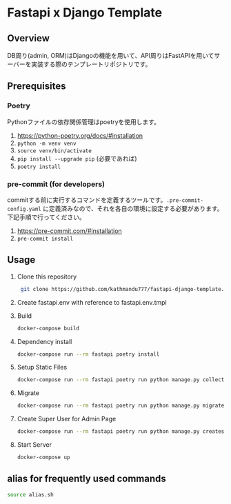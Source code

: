 # Fastapi x Django Template

## Overview

DB周り(admin, ORM)はDjangoの機能を用いて、API周りはFastAPIを用いてサーバーを実装する際のテンプレートリポジトリです。

## Prerequisites

### Poetry

Pythonファイルの依存関係管理はpoetryを使用します。

1. <https://python-poetry.org/docs/#installation>
1. `python -m venv venv`
1. `source venv/bin/activate`
1. `pip install --upgrade pip` (必要であれば)
1. `poetry install`

### pre-commit (for developers)

commitする前に実行するコマンドを定義するツールです。`.pre-commit-config.yaml` に定義済みなので、それを各自の環境に設定する必要があります。下記手順で行ってください。

1. <https://pre-commit.com/#installation>
1. `pre-commit install`

## Usage

1. Clone this repository

   ```sh
    git clone https://github.com/kathmandu777/fastapi-django-template.git
    ```

1. Create fastapi.env with reference to fastapi.env.tmpl

1. Build

    ```sh
    docker-compose build
    ```

1. Dependency install

    ```sh
    docker-compose run --rm fastapi poetry install
    ```

1. Setup Static Files

    ```sh
    docker-compose run --rm fastapi poetry run python manage.py collectstatic --noinput
    ```

1. Migrate

    ```sh
    docker-compose run --rm fastapi poetry run python manage.py migrate
    ```

1. Create Super User for Admin Page

    ```sh
    docker-compose run --rm fastapi poetry run python manage.py createsuperuser
    ```

1. Start Server

    ```sh
    docker-compose up
    ```

## alias for frequently used commands

```sh
source alias.sh
```
